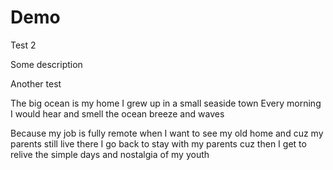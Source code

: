 # Demo

Test 2

Some description

Another test

The big ocean is my home
I grew up in a small seaside town
Every morning I would hear and smell the ocean breeze and waves

Because my job is fully remote when I want to see my old home and cuz my parents still live there I go back to stay with my parents
cuz then I get to relive the simple days and nostalgia of my youth 
